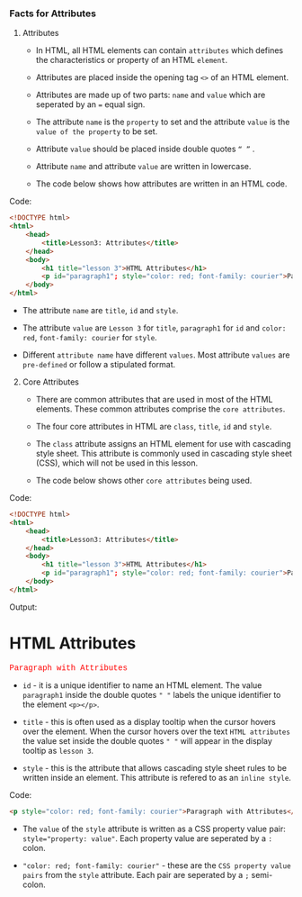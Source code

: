 ### Facts for Attributes

1. Attributes

    - In HTML, all HTML elements can contain `attributes` which defines the characteristics or property of an HTML `element`. 

    - Attributes are placed inside the opening tag `<>` of an HTML element. 

    - Attributes are made up of two parts: `name` and `value` which are seperated by an `=` equal sign.
 
    - The attribute `name` is the `property` to set and the attribute `value` is the `value of the property` to be set.

    - Attribute `value` should be placed inside double quotes `“ ”` . 

    - Attribute `name` and attribute `value` are written in lowercase. 

    - The code below shows how attributes are written in an HTML code.  

Code:

```html
<!DOCTYPE html>
<html>
    <head>
        <title>Lesson3: Attributes</title>
    </head>
    <body>
        <h1 title="lesson 3">HTML Attributes</h1>
        <p id="paragraph1"; style="color: red; font-family: courier">Paragraph with Attributes</p>
    </body>
</html> 

```

- The attribute `name` are `title`, `id` and `style`. 

- The attribute `value` are `Lesson 3` for `title`, `paragraph1` for `id` and `color: red`, `font-family: courier` for `style`.

- Different `attribute name` have different `values`. Most attribute `values` are `pre-defined` or follow a stipulated format.  

2. Core Attributes

    - There are common attributes that are used in most of the HTML elements. These common attributes comprise the `core attributes`.

    - The four core attributes in HTML are `class`, `title`, `id` and `style`. 

    - The `class` attribute assigns an HTML element for use with cascading style sheet. This attribute is commonly used in cascading style sheet (CSS), which will not be used in this lesson.

    - The code below shows other `core attributes` being used.

Code: 

```html
<!DOCTYPE html>
<html>
    <head>
        <title>Lesson3: Attributes</title>
    </head>
    <body>
        <h1 title="lesson 3">HTML Attributes</h1>
        <p id="paragraph1"; style="color: red; font-family: courier">Paragraph with Attributes</p>
    </body>
</html> 

```

Output:
<!DOCTYPE html>
<html>
    <head>
        <title>Lesson3: Attributes</title>
    </head>
    <body>
        <h1 title="lesson 3">HTML Attributes</h1>
        <p id="paragraph1"; style="color: red; font-family: courier">Paragraph with Attributes</p>
    </body>
</html> 

 - `id` - it is a unique identifier to name an HTML element. The value `paragraph1` inside the double quotes `" "` labels the unique identifier to the element `<p></p>`. 

- `title` - this is often used as a display tooltip when the cursor hovers over the element. When the cursor hovers over the text `HTML attributes` the value set inside the double quotes `" "` will appear in the display tooltip as `lesson 3`. 

- `style` - this is the attribute that allows cascading style sheet rules to be written inside an element. This attribute is refered to as an `inline style`.

Code:
```html
<p style="color: red; font-family: courier">Paragraph with Attributes</p>
```
- The `value` of the `style` attribute is written as a CSS property value pair: `style="property: value"`. Each property value are seperated by a `:` colon. 

- `"color: red; font-family: courier"` -  these are the `CSS property value pairs` from the `style` attribute. Each pair are seperated by a `;` semi-colon. 











